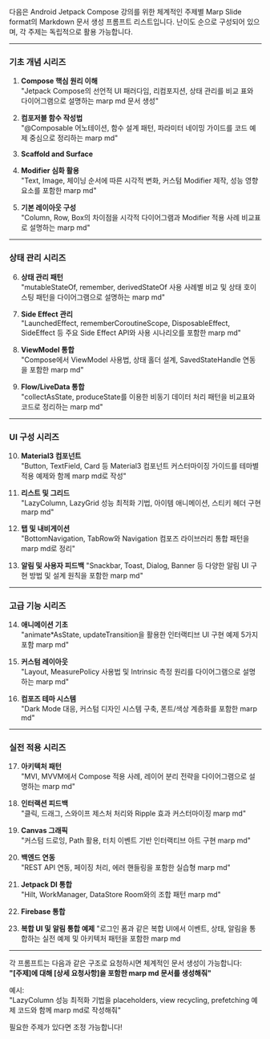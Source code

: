 다음은 Android Jetpack Compose 강의를 위한 체계적인 주제별 Marp Slide format의 Markdown 문서 생성 프롬프트 리스트입니다. 난이도 순으로 구성되어 있으며, 각 주제는 독립적으로 활용 가능합니다.

---

### **기초 개념 시리즈**
1. **Compose 핵심 원리 이해**  
   "Jetpack Compose의 선언적 UI 패러다임, 리컴포지션, 상태 관리를 비교 표와 다이어그램으로 설명하는 marp md 문서 생성"

2. **컴포저블 함수 작성법**  
   "@Composable 어노테이션, 함수 설계 패턴, 파라미터 네이밍 가이드를 코드 예제 중심으로 정리하는 marp md"

3. **Scaffold and Surface**

4. **Modifier 심화 활용**  
   "Text, Image, 체이닝 순서에 따른 시각적 변화, 커스텀 Modifier 제작, 성능 영향 요소를 포함한 marp md"

5. **기본 레이아웃 구성**  
   "Column, Row, Box의 차이점을 시각적 다이어그램과 Modifier 적용 사례 비교표로 설명하는 marp md"


---

### **상태 관리 시리즈**
6. **상태 관리 패턴**  
   "mutableStateOf, remember, derivedStateOf 사용 사례별 비교 및 상태 호이스팅 패턴을 다이어그램으로 설명하는 marp md"

7. **Side Effect 관리**  
   "LaunchedEffect, rememberCoroutineScope, DisposableEffect, SideEffect 등 주요 Side Effect API와 사용 시나리오를 포함한 marp md"

8. **ViewModel 통합**  
   "Compose에서 ViewModel 사용법, 상태 홀더 설계, SavedStateHandle 연동을 포함한 marp md"

9. **Flow/LiveData 통합**  
   "collectAsState, produceState를 이용한 비동기 데이터 처리 패턴을 비교표와 코드로 정리하는 marp md"

---

### **UI 구성 시리즈**
10. **Material3 컴포넌트**  
   "Button, TextField, Card 등 Material3 컴포넌트 커스터마이징 가이드를 테마별 적용 예제와 함께 marp md로 작성"

11. **리스트 및 그리드**  
   "LazyColumn, LazyGrid 성능 최적화 기법, 아이템 애니메이션, 스티키 헤더 구현 marp md"

12. **탭 및 내비게이션**  
    "BottomNavigation, TabRow와 Navigation 컴포즈 라이브러리 통합 패턴을 marp md로 정리"

13. **알림 및 사용자 피드백**
    "Snackbar, Toast, Dialog, Banner 등 다양한 알림 UI 구현 방법 및 설계 원칙을 포함한 marp md"

---

### **고급 기능 시리즈**
14. **애니메이션 기초**  
    "animate*AsState, updateTransition을 활용한 인터랙티브 UI 구현 예제 5가지 포함 marp md"

15. **커스텀 레이아웃**  
    "Layout, MeasurePolicy 사용법 및 Intrinsic 측정 원리를 다이어그램으로 설명하는 marp md"

16. **컴포즈 테마 시스템**  
    "Dark Mode 대응, 커스텀 디자인 시스템 구축, 폰트/색상 계층화를 포함한 marp md"

---

### **실전 적용 시리즈**
17. **아키텍처 패턴**  
    "MVI, MVVM에서 Compose 적용 사례, 레이어 분리 전략을 다이어그램으로 설명하는 marp md"

18. **인터랙션 피드백**  
    "클릭, 드래그, 스와이프 제스처 처리와 Ripple 효과 커스터마이징 marp md"

19. **Canvas 그래픽**  
    "커스텀 드로잉, Path 활용, 터치 이벤트 기반 인터랙티브 아트 구현 marp md"

20. **백엔드 연동**  
    "REST API 연동, 페이징 처리, 에러 핸들링을 포함한 실습형 marp md"

21. **Jetpack DI 통합**  
    "Hilt, WorkManager, DataStore Room와의 조합 패턴 marp md"

22. **Firebase 통합**  

23. **복합 UI 및 알림 통합 예제**
    "로그인 폼과 같은 복합 UI에서 이벤트, 상태, 알림을 통합하는 실전 예제 및 아키텍처 패턴을 포함한 marp md  


---

각 프롬프트는 다음과 같은 구조로 요청하시면 체계적인 문서 생성이 가능합니다:  
**"[주제]에 대해 [상세 요청사항]을 포함한 marp md 문서를 생성해줘"**

예시:  
"LazyColumn 성능 최적화 기법을 placeholders, view recycling, prefetching 예제 코드와 함께 marp md로 작성해줘"

필요한 주제가 있다면 조정 가능합니다!